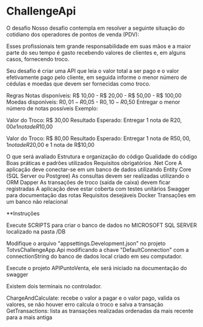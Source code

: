 # ChallengeApi
O desafio
Nosso desafio contempla em resolver a seguinte situação do cotidiano dos operadores de pontos de venda (PDV):

Esses profissionais tem grande responsabilidade em suas mãos e a maior parte do seu tempo é gasto recebendo valores de clientes e, em alguns casos, fornecendo troco.

Seu desafio é criar uma API que leia o valor total a ser pago e o valor efetivamente pago pelo cliente, em seguida informe o menor número de cédulas e moedas que devem ser fornecidas como troco.

Regras
Notas disponíveis: R$ 10,00 - R$ 20,00 - R$ 50,00 - R$ 100,00
Moedas disponíveis: R$0,01 - R$0,05 - R$0,10 - R$0,50
Entregar o menor número de notas possíveis
Exemplo:

Valor do Troco: R$ 30,00
Resultado Esperado: Entregar 1 nota de R$20,00 e 1 nota de R$10,00

Valor do Troco: R$ 80,00
Resultado Esperado: Entregar 1 nota de R$50,00, 1 nota de R$20,00 e 1 nota de R$10,00

O que será avaliado
Estrutura e organização do código
Qualidade do código
Boas práticas e padrões utilizados
Requisitos obrigatórios
.Net Core
A aplicação deve conectar-se em um banco de dados utilizando Entity Core (SQL Server ou Postgree)
As consultas devem ser realizadas utilizando o ORM Dapper
As transações de troco (saída de caixa) devem ficar registradas
A aplicação deve estar coberta com testes unitários
Swagger para documentação das rotas
Requisitos desejáveis
Docker
Transações em um banco não relacional


**Instruções

Execute SCRIPTS para criar o banco de dados no MICROSOFT SQL SERVER localizado na pasta /DB

Modifique o arquivo "appsettings.Development.json" no projeto TotvsChallengeApp.Api modificando a chave "DefaultConnection" com a connectionString do banco de dados local criado em seu computador.

Execute o projeto APIPuntoVenta, ele será iniciado na documentação do swagger

Existem dois terminais no controlador.

ChargeAndCalculate: recebe o valor a pagar e o valor pago, valida os valores, se não houver erro calcula o troco e salva a transação
GetTransactions: lista as transações realizadas ordenadas da mais recente para a mais antiga